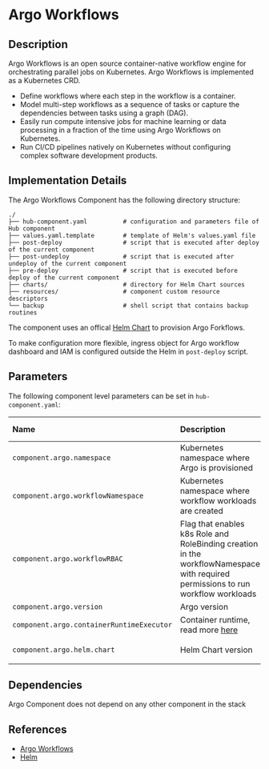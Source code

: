 # Argo Workflows

## Description

Argo Workflows is an open source container-native workflow engine for orchestrating parallel jobs on Kubernetes. Argo Workflows is implemented as a Kubernetes CRD.

* Define workflows where each step in the workflow is a container.
* Model multi-step workflows as a sequence of tasks or capture the dependencies between tasks using a graph (DAG).
* Easily run compute intensive jobs for machine learning or data processing in a fraction of the time using Argo Workflows on Kubernetes.
* Run CI/CD pipelines natively on Kubernetes without configuring complex software development products.

## Implementation Details

The Argo Workflows Component has the following directory structure:

```text
./
├── hub-component.yaml          # configuration and parameters file of Hub component
├── values.yaml.template        # template of Helm's values.yaml file
├── post-deploy                 # script that is executed after deploy of the current component
├── post-undeploy               # script that is executed after undeploy of the current component
├── pre-deploy                  # script that is executed before deploy of the current component
├── charts/                     # directory for Helm Chart sources
├── resources/                  # component custom resource descriptors
└── backup                      # shell script that contains backup routines
```

The component uses an offical [Helm Chart](https://artifacthub.io/packages/helm/argo/argo-workflows/0.9.4) to provision Argo Forkflows.

To make configuration more flexible, ingress object for Argo workflow dashboard and IAM is configured outside the Helm in `post-deploy` script.

## Parameters

The following component level parameters can be set in `hub-component.yaml`:

| Name | Description | Default Value |
| :--- | :---        | :---          |
| `component.argo.namespace` | Kubernetes namespace where Argo is provisioned | `kubeflow` |
| `component.argo.workflowNamespace` | Kubernetes namespace where workflow workloads are created | `kubeflow` |
| `component.argo.workflowRBAC` | Flag that enables k8s Role and RoleBinding creation in the workflowNamespace with required permissions to run workflow workloads | `true` |
| `component.argo.version` | Argo version | `v2.12.3` |
| `component.argo.containerRuntimeExecutor` | Container runtime, read more [here](https://argoproj.github.io/argo-workflows/workflow-executors/) | `k8sapi` |
| `component.argo.helm.chart` | Helm Chart version | `argo-workflows-0.9.4.tgz` |

## Dependencies

Argo Component does not depend on any other component in the stack

## References

* [Argo Workflows](https://argoproj.github.io/argo-workflows/)
* [Helm](https://helm.sh/docs/intro/install/)
